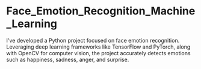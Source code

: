 # Face_Emotion_Recognition_Machine_Learning
I've developed a Python project focused on face emotion recognition. Leveraging deep learning frameworks like TensorFlow and PyTorch, along with OpenCV for computer vision, the project accurately detects emotions such as happiness, sadness, anger, and surprise. 
